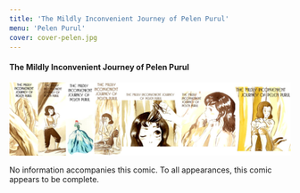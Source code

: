 ```yaml
---
title: 'The Mildly Inconvenient Journey of Pelen Purul'
menu: 'Pelen Purul'
cover: cover-pelen.jpg
---
```


#### The Mildly Inconvenient Journey of Pelen Purul

![](pelen.jpg "A compilation of various callouts for the Pelen Purul story.")

No information accompanies this comic. To all appearances, this comic appears to be complete.
